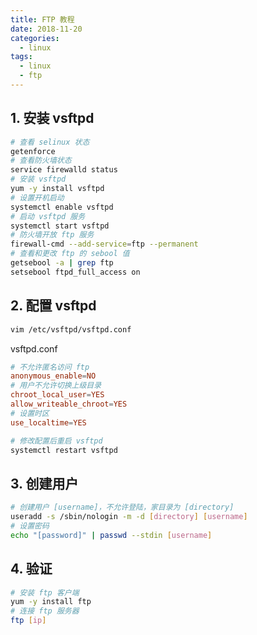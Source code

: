 ```yaml
---
title: FTP 教程
date: 2018-11-20
categories:
  - linux
tags:
  - linux
  - ftp
---
```


<!-- more -->

## 1. 安装 vsftpd

```bash
# 查看 selinux 状态
getenforce
# 查看防火墙状态
service firewalld status
# 安装 vsftpd
yum -y install vsftpd
# 设置开机启动
systemctl enable vsftpd
# 启动 vsftpd 服务
systemctl start vsftpd
# 防火墙开放 ftp 服务
firewall-cmd --add-service=ftp --permanent
# 查看和更改 ftp 的 sebool 值
getsebool -a | grep ftp
setsebool ftpd_full_access on
```

## 2. 配置 vsftpd

```bash
vim /etc/vsftpd/vsftpd.conf
```
vsftpd.conf
```conf
# 不允许匿名访问 ftp
anonymous_enable=NO
# 用户不允许切换上级目录
chroot_local_user=YES
allow_writeable_chroot=YES
# 设置时区
use_localtime=YES
```

```bash
# 修改配置后重启 vsftpd
systemctl restart vsftpd
```

## 3. 创建用户

```bash
# 创建用户 [username]，不允许登陆，家目录为 [directory]
useradd -s /sbin/nologin -m -d [directory] [username]
# 设置密码
echo "[password]" | passwd --stdin [username]
```

## 4. 验证

```bash
# 安装 ftp 客户端
yum -y install ftp
# 连接 ftp 服务器
ftp [ip]
```